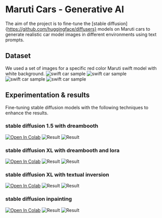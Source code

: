 # Maruti Cars - Generative AI
The aim of the project is to fine-tune the [stable diffusion]{https://github.com/huggingface/diffusers} models 
on Maruti cars to generate realistic car model images in different environments using text prompts.

## Dataset
We used a set of images for a specific red color Maruti swift model with white background.
![swift car sample]((https://github.com/exoper101/Maruti/blob/dev/dataset/sw01.jpg?raw=true))
![swift car sample]((https://github.com/exoper101/Maruti/blob/dev/dataset/sw02.jpg?raw=true))
![swift car sample]((https://github.com/exoper101/Maruti/blob/dev/dataset/sw03.jpg?raw=true))
![swift car sample]((https://github.com/exoper101/Maruti/blob/dev/dataset/sw04.jpg?raw=true))

## Experimentation & results
Fine-tuning stable diffusion models with the following techniques to enhance the results.
### stable diffusion 1.5 with dreambooth
[![Open In Colab](https://colab.research.google.com/assets/colab-badge.svg)](https://colab.research.google.com/github/huggingface/notebooks/blob/main/diffusers/sd_textual_inversion_training.ipynb)
![Result]((https://github.com/exoper101/Maruti/blob/dev/results/sd1.5_dreambooth/op-sd1.5-01.png?raw=true))
![Result]((https://github.com/exoper101/Maruti/blob/dev/results/sd1.5_dreambooth/op-sd1.5-02.png?raw=true))


### stable diffusion XL with dreambooth and lora
[![Open In Colab](https://colab.research.google.com/assets/colab-badge.svg)](https://colab.research.google.com/github/huggingface/notebooks/blob/main/diffusers/sd_textual_inversion_training.ipynb)
![Result]((https://github.com/exoper101/Maruti/blob/dev/results/sdxl_dreambooth_lora/op01.png?raw=true))
![Result]((https://github.com/exoper101/Maruti/blob/dev/results/sdxl_dreambooth_lora/op03.png?raw=true))

### stable diffusion XL with textual inversion
[![Open In Colab](https://colab.research.google.com/assets/colab-badge.svg)](https://colab.research.google.com/github/huggingface/notebooks/blob/main/diffusers/sd_textual_inversion_training.ipynb)
![Result]((https://github.com/exoper101/Maruti/blob/dev/results/sdxl_textual_inversion/op-sdxl-tinv-01.png?raw=true))
![Result]((https://github.com/exoper101/Maruti/blob/dev/results/sdxl_textual_inversion/op-sdxl-tinv-02.png?raw=true))

### stable diffusion inpainting
[![Open In Colab](https://colab.research.google.com/assets/colab-badge.svg)](https://colab.research.google.com/github/huggingface/notebooks/blob/main/diffusers/sd_textual_inversion_training.ipynb)
![Result]((https://github.com/exoper101/Maruti/blob/dev/results/inpainting/op-sd1.5-inpainting-01.png?raw=true))
![Result]((https://github.com/exoper101/Maruti/blob/dev/results/inpainting/op-sd1.5-inpainting-01.png?raw=true))
